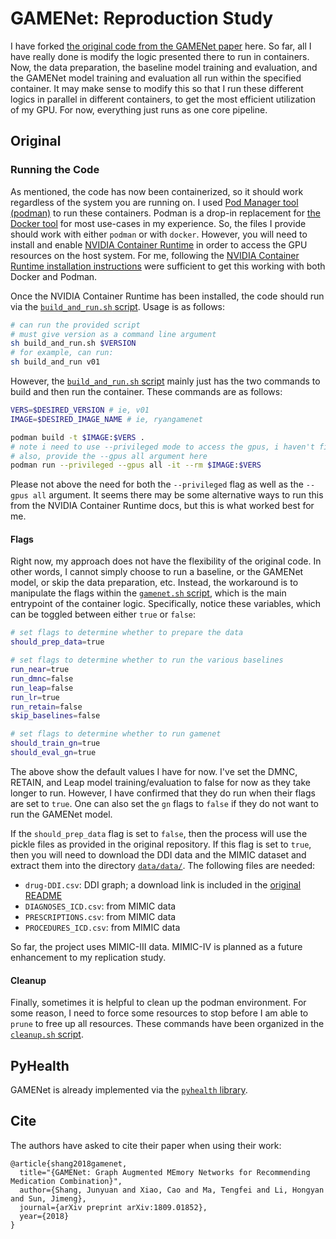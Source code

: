 # GAMENet: Reproduction Study

I have forked [the original code from the GAMENet paper](https://github.com/sjy1203/GAMENet) here.
So far, all I have really done is modify the logic presented there to run in containers.
Now, the data preparation, the baseline model training and evaluation, and the GAMENet model training and evaluation all run within the specified container.
It may make sense to modify this so that I run these different logics in parallel in different containers, to get the most efficient utilization of my GPU.
For now, everything just runs as one core pipeline.

## Original

### Running the Code

As mentioned, the code has now been containerized, so it should work regardless of the system you are running on.
I used [Pod Manager tool (podman)](https://podman.io/) to run these containers.
Podman is a drop-in replacement for [the Docker tool](https://www.docker.com/) for most use-cases in my experience.
So, the files I provide should work with either `podman` or with `docker`.
However, you will need to install and enable [NVIDIA Container Runtime](https://developer.nvidia.com/nvidia-container-runtime) in order to access the GPU resources on the host system.
For me, following the [NVIDIA Container Runtime installation instructions](https://docs.nvidia.com/datacenter/cloud-native/container-toolkit/install-guide.html) were sufficient to get this working with both Docker and Podman.

Once the NVIDIA Container Runtime has been installed, the code should run via the [`build_and_run.sh` script](./build_and_run.sh).
Usage is as follows:

```bash
# can run the provided script
# must give version as a command line argument
sh build_and_run.sh $VERSION
# for example, can run:
sh build_and_run v01
```

However, the [`build_and_run.sh` script](./build_and_run.sh) mainly just has the two commands to build and then run the container.
These commands are as follows:

```bash
VERS=$DESIRED_VERSION # ie, v01
IMAGE=$DESIRED_IMAGE_NAME # ie, ryangamenet

podman build -t $IMAGE:$VERS .
# note i need to use --privileged mode to access the gpus, i haven't figured out a workaround
# also, provide the --gpus all argument here
podman run --privileged --gpus all -it --rm $IMAGE:$VERS
```

Please not above the need for both the `--privileged` flag as well as the `--gpus all` argument.
It seems there may be some alternative ways to run this from the NVIDIA Container Runtime docs, but this is what worked best for me.

#### Flags

Right now, my approach does not have the flexibility of the original code.
In other words, I cannot simply choose to run a baseline, or the GAMENet model, or skip the data preparation, etc.
Instead, the workaround is to manipulate the flags within the [`gamenet.sh` script](./gamenet.sh), which is the main entrypoint of the container logic.
Specifically, notice these variables, which can be toggled between either `true` or `false`:

```bash
# set flags to determine whether to prepare the data
should_prep_data=true

# set flags to determine whether to run the various baselines
run_near=true
run_dmnc=false
run_leap=false
run_lr=true
run_retain=false
skip_baselines=false

# set flags to determine whether to run gamenet
should_train_gn=true
should_eval_gn=true
```

The above show the default values I have for now.
I've set the DMNC, RETAIN, and Leap model training/evaluation to false for now as they take longer to run.
However, I have confirmed that they do run when their flags are set to `true`.
One can also set the `gn` flags to `false` if they do not want to run the GAMENet model.

If the `should_prep_data` flag is set to `false`, then the process will use the pickle files as provided in the original repository.
If this flag is set to `true`, then you will need to download the DDI data and the MIMIC dataset and extract them into the directory [`data/data/`](./data/data/).
The following files are needed:

- `drug-DDI.csv`: DDI graph; a download link is included in the [original README](./original/README.md)
- `DIAGNOSES_ICD.csv`: from MIMIC data
- `PRESCRIPTIONS.csv`: from MIMIC data
- `PROCEDURES_ICD.csv`: from MIMIC data

So far, the project uses MIMIC-III data.
MIMIC-IV is planned as a future enhancement to my replication study.

#### Cleanup

Finally, sometimes it is helpful to clean up the podman environment.
For some reason, I need to force some resources to stop before I am able to `prune` to free up all resources.
These commands have been organized in the [`cleanup.sh` script](./cleanup.sh).

## PyHealth

GAMENet is already implemented via the [`pyhealth` library](https://pyhealth.readthedocs.io/en/develop/api/models/pyhealth.models.GAMENet.html).


## Cite 

The authors have asked to cite their paper when using their work:

```
@article{shang2018gamenet,
  title="{GAMENet: Graph Augmented MEmory Networks for Recommending Medication Combination}",
  author={Shang, Junyuan and Xiao, Cao and Ma, Tengfei and Li, Hongyan and Sun, Jimeng},
  journal={arXiv preprint arXiv:1809.01852},
  year={2018}
}
```
